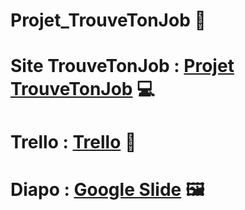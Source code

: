 # Projet_TrouveTonJob 🤖
# Site TrouveTonJob : [Projet TrouveTonJob](https://projet-trouvetonjob.streamlit.app/) 💻
# Trello : [Trello](https://trello.com/invite/b/ZQtUpieJ/ATTI71898149596a28f708986dd516a0befe55CAD35B/projet-trouvetonjob) 📌
# Diapo : [Google Slide](https://docs.google.com/presentation/d/1imP1n5QCZWcQPI1QHVA2ElzFl2Tt0buQs69NpcNKuYs/edit?usp=sharing) 🖼️
